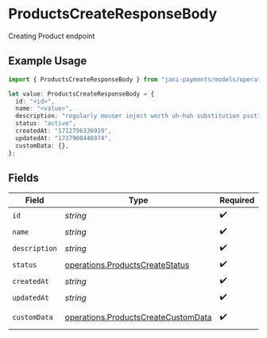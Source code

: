 # ProductsCreateResponseBody

Creating Product endpoint

## Example Usage

```typescript
import { ProductsCreateResponseBody } from "jani-payments/models/operations";

let value: ProductsCreateResponseBody = {
  id: "<id>",
  name: "<value>",
  description: "regularly mouser inject worth uh-huh substitution psst",
  status: "active",
  createdAt: "1712756336919",
  updatedAt: "1737900446974",
  customData: {},
};
```

## Fields

| Field                                                                                      | Type                                                                                       | Required                                                                                   | Description                                                                                |
| ------------------------------------------------------------------------------------------ | ------------------------------------------------------------------------------------------ | ------------------------------------------------------------------------------------------ | ------------------------------------------------------------------------------------------ |
| `id`                                                                                       | *string*                                                                                   | :heavy_check_mark:                                                                         | N/A                                                                                        |
| `name`                                                                                     | *string*                                                                                   | :heavy_check_mark:                                                                         | N/A                                                                                        |
| `description`                                                                              | *string*                                                                                   | :heavy_check_mark:                                                                         | N/A                                                                                        |
| `status`                                                                                   | [operations.ProductsCreateStatus](../../models/operations/productscreatestatus.md)         | :heavy_check_mark:                                                                         | N/A                                                                                        |
| `createdAt`                                                                                | *string*                                                                                   | :heavy_check_mark:                                                                         | N/A                                                                                        |
| `updatedAt`                                                                                | *string*                                                                                   | :heavy_check_mark:                                                                         | N/A                                                                                        |
| `customData`                                                                               | [operations.ProductsCreateCustomData](../../models/operations/productscreatecustomdata.md) | :heavy_check_mark:                                                                         | Any valid JSON value                                                                       |